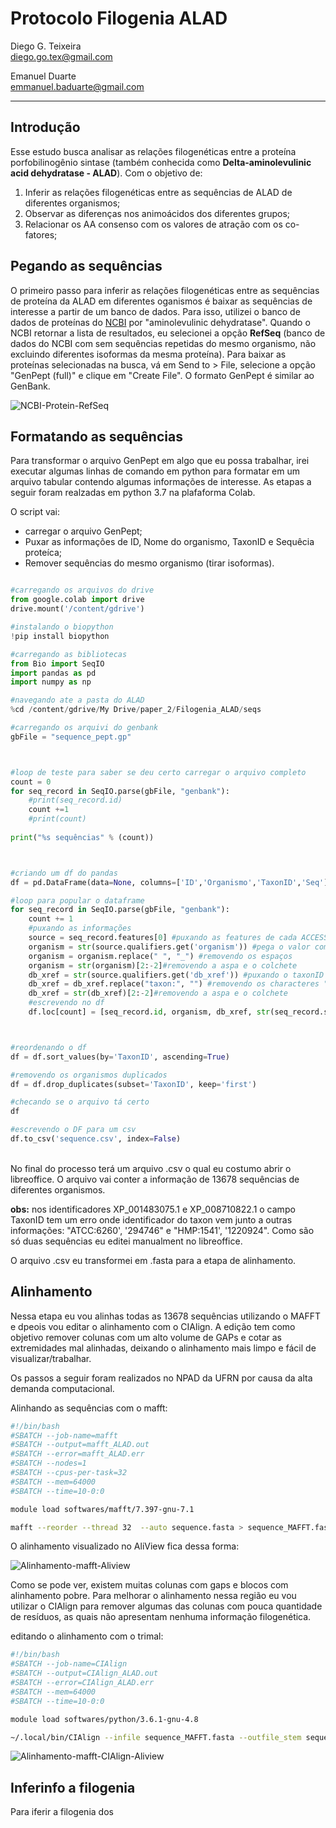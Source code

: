 # Protocolo Filogenia ALAD

Diego G. Teixeira<br/>
diego.go.tex@gmail.com

Emanuel Duarte <br/>
emmanuel.baduarte@gmail.com

--- 

## Introdução
Esse estudo busca analisar as relações filogenéticas entre a proteína porfobilinogênio sintase (também conhecida como **Delta-aminolevulinic acid dehydratase - ALAD**). Com o objetivo de:

1. Inferir as relações filogenéticas entre as sequências de ALAD de diferentes organismos;
2. Observar as diferenças nos animoácidos dos diferentes grupos;
3. Relacionar os AA consenso com os valores de atração com os co-fatores;  

## Pegando as sequências
O primeiro passo para inferir as relações filogenéticas entre as sequências de proteína da ALAD em diferentes oganismos é baixar as sequências de interesse a partir de um banco de dados. Para isso, utilizei o banco de dados de proteínas do [NCBI](https://www.ncbi.nlm.nih.gov/protein) por "aminolevulinic dehydratase". Quando o NCBI retornar a lista de resultados, eu selecionei a opção **RefSeq** (banco de dados do NCBI com sem sequências repetidas do mesmo organismo, não excluindo diferentes isoformas da mesma proteína). Para baixar as proteínas selecionadas na busca, vá em Send to > File, selecione a opção "GenPept (full)" e clique em "Create File". O formato GenPept é similar ao GenBank.

![NCBI-Protein-RefSeq](https://github.com/diegogotex/filogenia_ALAD/blob/master/imagens/Fig1.png)

## Formatando as sequências
Para transformar o arquivo GenPept em algo que eu possa trabalhar, irei executar algumas linhas de comando em python para formatar em um arquivo tabular contendo algumas informações de interesse. As etapas a seguir foram realzadas em python 3.7 na plafaforma Colab. 

O script vai:
- carregar o arquivo GenPept;
- Puxar as informações de ID, Nome do organismo, TaxonID e Sequêcia proteíca;
- Remover sequências do mesmo organismo (tirar isoformas).


```python

#carregando os arquivos do drive
from google.colab import drive
drive.mount('/content/gdrive')

#instalando o biopython
!pip install biopython

#carregando as bibliotecas
from Bio import SeqIO
import pandas as pd
import numpy as np

#navegando ate a pasta do ALAD
%cd /content/gdrive/My Drive/paper_2/Filogenia_ALAD/seqs

#carregando os arquivi do genbank
gbFile = "sequence_pept.gp"



#loop de teste para saber se deu certo carregar o arquivo completo
count = 0
for seq_record in SeqIO.parse(gbFile, "genbank"):
    #print(seq_record.id)
    count +=1
    #print(count)
    
print("%s sequências" % (count))



#criando um df do pandas
df = pd.DataFrame(data=None, columns=['ID','Organismo','TaxonID','Seq'])

#loop para popular o dataframe
for seq_record in SeqIO.parse(gbFile, "genbank"): 
    count += 1
    #puxando as informações
    source = seq_record.features[0] #puxando as features de cada ACCESSION
    organism = str(source.qualifiers.get('organism')) #pega o valor com informação do organismo
    organism = organism.replace(" ", "_") #removendo os espaços
    organism = str(organism)[2:-2]#removendo a aspa e o colchete
    db_xref = str(source.qualifiers.get('db_xref')) #puxando o taxonID
    db_xref = db_xref.replace("taxon:", "") #removendo os characteres "taxon:"
    db_xref = str(db_xref)[2:-2]#removendo a aspa e o colchete
    #escrevendo no df
    df.loc[count] = [seq_record.id, organism, db_xref, str(seq_record.seq)]



#reordenando o df
df = df.sort_values(by='TaxonID', ascending=True)

#removendo os organismos duplicados
df = df.drop_duplicates(subset='TaxonID', keep='first')

#checando se o arquivo tá certo
df

#escrevendo o DF para um csv
df.to_csv('sequence.csv', index=False)
```

<br/>
No final do processo terá um arquivo .csv o qual eu costumo abrir o libreoffice. O arquivo vai conter a informação de 13678 sequências de diferentes organismos.

**obs:**  nos identificadores XP_001483075.1 e XP_008710822.1 o campo TaxonID tem um erro onde identificador do taxon vem junto a outras informações: "ATCC:6260', '294746" e "HMP:1541', '1220924". Como são só duas sequências eu editei manualment no libreoffice. 

O arquivo .csv eu transformei em .fasta para a etapa de alinhamento.

## Alinhamento
Nessa etapa eu vou alinhas todas as 13678 sequências utilizando o MAFFT e dpeois vou editar o alinhamento com o CIAlign. A edição tem como objetivo remover colunas com um alto volume de GAPs e cotar as extremidades mal alinhadas, deixando o alinhamento mais limpo e fácil de visualizar/trabalhar. 

Os passos a seguir foram realizados no NPAD da UFRN por causa da alta demanda computacional. 

Alinhando as sequências com o mafft:
```bash
#!/bin/bash
#SBATCH --job-name=mafft
#SBATCH --output=mafft_ALAD.out
#SBATCH --error=mafft_ALAD.err
#SBATCH --nodes=1
#SBATCH --cpus-per-task=32
#SBATCH --mem=64000
#SBATCH --time=10-0:0

module load softwares/mafft/7.397-gnu-7.1

mafft --reorder --thread 32  --auto sequence.fasta > sequence_MAFFT.fasta
```

O alinhamento visualizado no AliView fica dessa forma:

![Alinhamento-mafft-Aliview](https://github.com/diegogotex/filogenia_ALAD/blob/master/imagens/Fig2.png)

Como se pode ver, existem muitas colunas com gaps e blocos com alinhamento pobre. Para melhorar o alinhamento nessa região eu vou utilizar o CIAlign para remover algumas das colunas com pouca quantidade de resíduos, as quais não apresentam nenhuma informação filogenética. 


editando o alinhamento com o trimal:

```bash
#!/bin/bash
#SBATCH --job-name=CIAlign
#SBATCH --output=CIAlign_ALAD.out
#SBATCH --error=CIAlign_ALAD.err
#SBATCH --mem=64000
#SBATCH --time=10-0:0

module load softwares/python/3.6.1-gnu-4.8

~/.local/bin/CIAlign --infile sequence_MAFFT.fasta --outfile_stem sequence_MAFFT_TRIM --remove_insertions --crop_ends

```

![Alinhamento-mafft-CIAlign-Aliview]()

## Inferinfo a filogenia

Para iferir a filogenia dos 